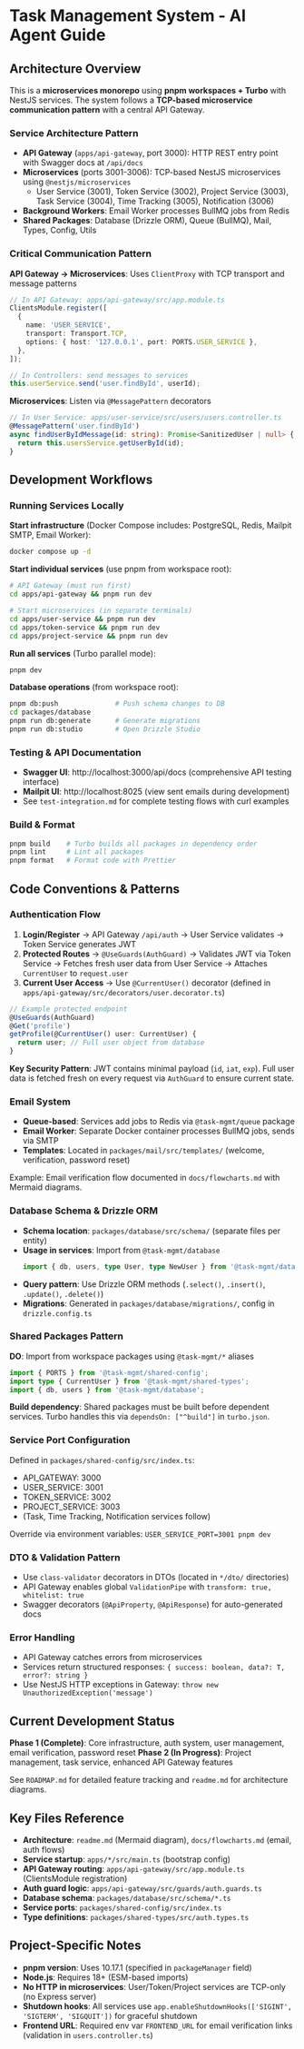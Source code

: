 # Task Management System - AI Agent Guide

## Architecture Overview

This is a **microservices monorepo** using **pnpm workspaces + Turbo** with NestJS services. The system follows a **TCP-based microservice communication pattern** with a central API Gateway.

### Service Architecture Pattern

- **API Gateway** (`apps/api-gateway`, port 3000): HTTP REST entry point with Swagger docs at `/api/docs`
- **Microservices** (ports 3001-3006): TCP-based NestJS microservices using `@nestjs/microservices`
  - User Service (3001), Token Service (3002), Project Service (3003), Task Service (3004), Time Tracking (3005), Notification (3006)
- **Background Workers**: Email Worker processes BullMQ jobs from Redis
- **Shared Packages**: Database (Drizzle ORM), Queue (BullMQ), Mail, Types, Config, Utils

### Critical Communication Pattern

**API Gateway → Microservices**: Uses `ClientProxy` with TCP transport and message patterns

```typescript
// In API Gateway: apps/api-gateway/src/app.module.ts
ClientsModule.register([
  {
    name: 'USER_SERVICE',
    transport: Transport.TCP,
    options: { host: '127.0.0.1', port: PORTS.USER_SERVICE },
  },
]);

// In Controllers: send messages to services
this.userService.send('user.findById', userId);
```

**Microservices**: Listen via `@MessagePattern` decorators

```typescript
// In User Service: apps/user-service/src/users/users.controller.ts
@MessagePattern('user.findById')
async findUserByIdMessage(id: string): Promise<SanitizedUser | null> {
  return this.usersService.getUserById(id);
}
```

## Development Workflows

### Running Services Locally

**Start infrastructure** (Docker Compose includes: PostgreSQL, Redis, Mailpit SMTP, Email Worker):

```bash
docker compose up -d
```

**Start individual services** (use pnpm from workspace root):

```bash
# API Gateway (must run first)
cd apps/api-gateway && pnpm run dev

# Start microservices (in separate terminals)
cd apps/user-service && pnpm run dev
cd apps/token-service && pnpm run dev
cd apps/project-service && pnpm run dev
```

**Run all services** (Turbo parallel mode):

```bash
pnpm dev
```

**Database operations** (from workspace root):

```bash
pnpm db:push              # Push schema changes to DB
cd packages/database
pnpm run db:generate      # Generate migrations
pnpm run db:studio        # Open Drizzle Studio
```

### Testing & API Documentation

- **Swagger UI**: http://localhost:3000/api/docs (comprehensive API testing interface)
- **Mailpit UI**: http://localhost:8025 (view sent emails during development)
- See `test-integration.md` for complete testing flows with curl examples

### Build & Format

```bash
pnpm build    # Turbo builds all packages in dependency order
pnpm lint     # Lint all packages
pnpm format   # Format code with Prettier
```

## Code Conventions & Patterns

### Authentication Flow

1. **Login/Register** → API Gateway `/api/auth` → User Service validates → Token Service generates JWT
2. **Protected Routes** → `@UseGuards(AuthGuard)` → Validates JWT via Token Service → Fetches fresh user data from User Service → Attaches `CurrentUser` to `request.user`
3. **Current User Access** → Use `@CurrentUser()` decorator (defined in `apps/api-gateway/src/decorators/user.decorator.ts`)

```typescript
// Example protected endpoint
@UseGuards(AuthGuard)
@Get('profile')
getProfile(@CurrentUser() user: CurrentUser) {
  return user; // Full user object from database
}
```

**Key Security Pattern**: JWT contains minimal payload (`id`, `iat`, `exp`). Full user data is fetched fresh on every request via `AuthGuard` to ensure current state.

### Email System

- **Queue-based**: Services add jobs to Redis via `@task-mgmt/queue` package
- **Email Worker**: Separate Docker container processes BullMQ jobs, sends via SMTP
- **Templates**: Located in `packages/mail/src/templates/` (welcome, verification, password reset)

Example: Email verification flow documented in `docs/flowcharts.md` with Mermaid diagrams.

### Database Schema & Drizzle ORM

- **Schema location**: `packages/database/src/schema/` (separate files per entity)
- **Usage in services**: Import from `@task-mgmt/database`
  ```typescript
  import { db, users, type User, type NewUser } from '@task-mgmt/database';
  ```
- **Query pattern**: Use Drizzle ORM methods (`.select()`, `.insert()`, `.update()`, `.delete()`)
- **Migrations**: Generated in `packages/database/migrations/`, config in `drizzle.config.ts`

### Shared Packages Pattern

**DO**: Import from workspace packages using `@task-mgmt/*` aliases

```typescript
import { PORTS } from '@task-mgmt/shared-config';
import type { CurrentUser } from '@task-mgmt/shared-types';
import { db, users } from '@task-mgmt/database';
```

**Build dependency**: Shared packages must be built before dependent services. Turbo handles this via `dependsOn: ["^build"]` in `turbo.json`.

### Service Port Configuration

Defined in `packages/shared-config/src/index.ts`:

- API_GATEWAY: 3000
- USER_SERVICE: 3001
- TOKEN_SERVICE: 3002
- PROJECT_SERVICE: 3003
- (Task, Time Tracking, Notification services follow)

Override via environment variables: `USER_SERVICE_PORT=3001 pnpm dev`

### DTO & Validation Pattern

- Use `class-validator` decorators in DTOs (located in `*/dto/` directories)
- API Gateway enables global `ValidationPipe` with `transform: true, whitelist: true`
- Swagger decorators (`@ApiProperty`, `@ApiResponse`) for auto-generated docs

### Error Handling

- API Gateway catches errors from microservices
- Services return structured responses: `{ success: boolean, data?: T, error?: string }`
- Use NestJS HTTP exceptions in Gateway: `throw new UnauthorizedException('message')`

## Current Development Status

**Phase 1 (Complete)**: Core infrastructure, auth system, user management, email verification, password reset
**Phase 2 (In Progress)**: Project management, task service, enhanced API Gateway features

See `ROADMAP.md` for detailed feature tracking and `readme.md` for architecture diagrams.

## Key Files Reference

- **Architecture**: `readme.md` (Mermaid diagram), `docs/flowcharts.md` (email, auth flows)
- **Service startup**: `apps/*/src/main.ts` (bootstrap config)
- **API Gateway routing**: `apps/api-gateway/src/app.module.ts` (ClientsModule registration)
- **Auth guard logic**: `apps/api-gateway/src/guards/auth.guards.ts`
- **Database schema**: `packages/database/src/schema/*.ts`
- **Service ports**: `packages/shared-config/src/index.ts`
- **Type definitions**: `packages/shared-types/src/auth.types.ts`

## Project-Specific Notes

- **pnpm version**: Uses 10.17.1 (specified in `packageManager` field)
- **Node.js**: Requires 18+ (ESM-based imports)
- **No HTTP in microservices**: User/Token/Project services are TCP-only (no Express server)
- **Shutdown hooks**: All services use `app.enableShutdownHooks(['SIGINT', 'SIGTERM', 'SIGQUIT'])` for graceful shutdown
- **Frontend URL**: Required env var `FRONTEND_URL` for email verification links (validation in `users.controller.ts`)
